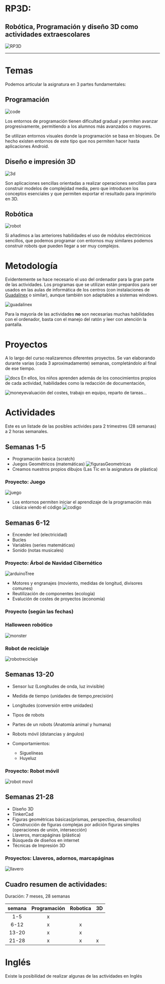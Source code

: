 # RP3D:
## Robótica, Programación y diseño 3D como actividades extraescolares

![RP3D](./images/extraRP3D.png)
* * *
# Temas

Podemos articular la asignatura en 3 partes fundamentales:

## Programación

![code](./images/codeorg.png)

Los entornos de programación tienen dificultad gradual y permiten avanzar progresivamente, permitiendo a los alumnos más avanzados o mayores.

Se utilizan entornos visuales donde la programación se basa en bloques. De hecho existen entornos de este tipo que nos permiten hacer hasta aplicaciones Android.

## Diseño e impresión 3D

![3d](./images/3D_design.png)

Son aplicaciones sencillas orientadas a realizar operaciones sencillas para construir modelos de complejidad media, pero que introducen los conceptos esenciales y que permiten exportar el resultado para imprimirlo en 3D.

## Robótica

![robot](./images/robot.png)

Si añadimos a las anteriores habilidades el  uso de módulos electrónicos sencillos, que podemos programar con entornos muy similares podemos construir robots que pueden llegar a ser muy complejos.

# Metodología

Evidentemente se hace necesario el uso del ordenador para la gran parte de las actividades. Los programas que se utilizan están prepardos para ser usados en las aulas de informática de los centros (con instalaciones de [Guadalinex](http://www.guadalinex.org/) o similar), aunque también son adaptables a sistemas windows.

![guadalinex](./images/guadalinex.jpg)

Para la mayoría de las actividades **no** son necesarias muchas habilidades con el ordenador, basta con el manejo del ratón y leer con atención la pantalla.


# Proyectos

A lo largo del curso realizaremos diferentes proyectos. Se van elaborando durante varias (cada 3 aproximadamente) semanas, completándolo al final de ese tiempo.

![docs](./images/docs.png)
En ellos, los niños aprenden además de los conocimientos propios de cada actividad, habilidades como la redacción de documentación,

![money](./images/euro.jpg)evaluación del costes, trabajo en equipo, reparto de tareas...

# Actividades

Este es un listade de las posibles activides para 2 trimestres (28 semanas) a 2 horas semanales.

## Semanas 1-5

* Programación basica (scratch)
* Juegos Geométricos (matemáticas)
![figurasGeometricas](./images/FigurasMatematicas.png)
* Creamos nuestros propios dibujos (Las Tic en la asignatura de plástica)

### Proyecto: Juego

![juego](images/juegoScratch.png)


* Los entornos permiten iniciar el aprendizaje de la programación más clásica viendo el código
![codigo](./images/codigo.png)

## Semanas 6-12

* Encender led (electricidad)
* Bucles
* Variables (series matemáticas)
* Sonido (notas musicales)

### Proyecto: Árbol de Navidad Cibernético
![arduinoTree](./images/christmasTree.jpg)

* Motores y engranajes	(moviento, medidas de longitud, divisores comunes)
* Reutilización de componentes (ecología)
* Evalución de costes de proyectos (economía)

### Proyecto (según las fechas)

### Halloween robótico
![monster](./images/halloween.jpg)

### Robot de reciclaje
![robotreciclaje](./images/roboticaDIY.jpg)

## Semanas 13-20

* Sensor luz (Longitudes de onda, luz invisible)
* Medida de tiempo (unidades de tiempo,precisión)
* Longitudes (conversión entre unidades)
* Tipos de robots
* Partes de un robots (Anatomía animal y humana)
* Robots móvil (distancias y ángulos)


* Comportamientos:
	* Siguelíneas
	* Huyeluz

### Proyecto: Robot móvil

![robot movil](./images/robot_movil.png)

## Semanas 21-28

* Diseño 3D
* TinkerCad
* Figuras geométricas básicas(prismas, perspectiva, desarrollos)
* Construcción de figuras complejas por adición figuras simples (operaciones de unión, intersección)
* Llaveros, marcapáginas (plástica)
* Búsqueda de diseños en internet
* Técnicas de Impresión 3D

### Proyectos: Llaveros, adornos, marcapáginas

![llavero](./images/nombre3D.png)




## Cuadro resumen de actividades:

Duración: 7 meses, 28 semanas

|semana	|Programación|Robotica|3D|
|:---:|:---:|:---:|---|
| 1-5 | x |||
| 6-12 | x |x||
| 13-20 | x |x||
| 21-28 | x |x|x|



# Inglés

Existe la posibilidad de realizar algunas de las actividades en Inglés
